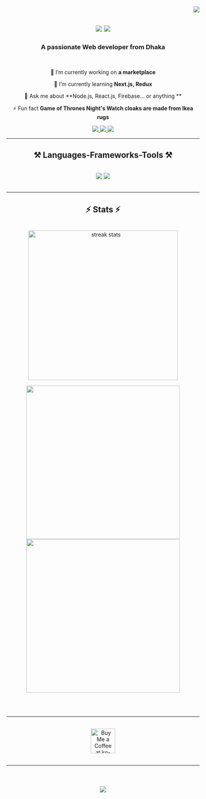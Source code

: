 <img align="right" src="https://visitor-badge.laobi.icu/badge?page_id=Sumiyaakhi.Sumiyaakhi" />

<h1 align="center">
    <img src="https://readme-typing-svg.herokuapp.com/?font=Righteous&size=35&center=true&vCenter=true&width=500&height=70&duration=4000&lines=Hi+There!+👋;+I'm+Sumiya+Akhi😊!;+A+MERN+Stack+Developer!;" />
<img src="https://user-images.githubusercontent.com/74038190/213910842-5a320d6b-e48f-4d41-a901-0e6a357e8dae.gif"/>
</h1>

<h3 align="center">A passionate Web developer from Dhaka </h3>

<br/>

<div align="center">
 
 🔭 I’m currently working on **a marketplace**
 
 🌱 I’m currently learning **Next.js, Redux**

💬 Ask me about **Node.js, React.js, Firebase... or anything **

⚡ Fun fact **Game of Thrones Night's Watch cloaks are made from Ikea rugs**

 </div>
 
<div align="center"> 
  <a href="mailto:sumiya.akhi793@gmail.com">
    <img src="https://img.shields.io/badge/Gmail-333333?style=for-the-badge&logo=gmail&logoColor=red" />
  </a>
  <a href="https://www.linkedin.com/in/sumiya-akhi-803b4127b/" target="_blank">
    <img src="https://img.shields.io/badge/LinkedIn-0077B5?style=for-the-badge&logo=linkedin&logoColor=white" target="_blank" />
  </a>
  <a href="https://adorable-zuccutto-a77dc2.netlify.app/" target="_blank">
     <img src="https://img.shields.io/badge/Portfolio-FF5722?style=for-the-badge&logo=todoist&logoColor=white" target="_blank" /> <!-- sqlite, safari, google-chrome are other good icon options -->
  </a>
</div>

 <hr/>
 
<h2 align="center">⚒️ Languages-Frameworks-Tools ⚒️</h2>
<br/>
<div align="center">
    <img src="https://skillicons.dev/icons?i=react,bootstrap,mui,html,css,vscode,github,figma,tailwind,git,r" />
    <img src="https://skillicons.dev/icons?i=nodejs,javascript,express,firebase,mongodb,c,nextjs" /><br>
</div>

<br/>
<hr/>

<h2 align="center">⚡ Stats ⚡</h2>
<br>
<div align=center>
  <img width=390 src="https://github-readme-stats.vercel.app/api/top-langs/?username=Sumiyaakhi&count_private=true&show_icons=true&theme=react&rank_icon=github&border_radius=10" alt="streak stats"/>
  
<p align="center">
  <img src="https://github-readme-stats.vercel.app/api?username=Sumiyaakhi&show_icons=true&theme=bear" width="400">
  <img src="https://github-readme-streak-stats.herokuapp.com?user=Sumiyaakhi&theme=dark&hide_border=true" width="400">
</p>
  


</div>
<br/><br/>

<hr/>

<br/>

<div align="center">
<a href='https://ko-fi.com/V7V4RAK9C' target='_blank'><img height='64' style='border:0px;height:64px;' src='https://storage.ko-fi.com/cdn/kofi1.png?v=3' border='0' alt='Buy Me a Coffee at ko-fi.com' /></a>
</div>

<br/>
<hr/>

<br/>
<h3 align="center">
<img src="http://readme-typing-svg.herokuapp.com/?font=Righteous&size=25&center=true&vCenter=true&width=500&height=70&duration4000&lines=Thanks+for+visiting!✌️;+Shoot+me+a+message+on+Linkedin!;I'am+always+down+to+collab+:)">
</h3>
<br/>
